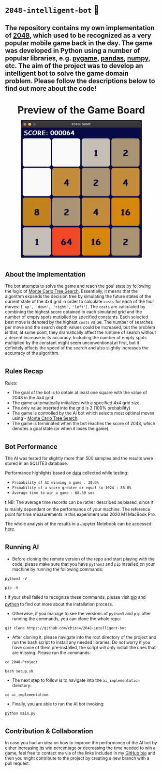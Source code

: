 # ```2048-intelligent-bot``` 🤖

## The repository contains my own implementation of [2048](https://en.wikipedia.org/wiki/2048_(video_game)), which used to be recognized as a very popular mobile game back in the day. The game was developed in Python using a number of popular libraries, e.g. [pygame](https://www.pygame.org/news), [pandas](https://pandas.pydata.org/), [numpy](https://numpy.org/), etc. The aim of the project was to develop an intelligent bot to solve the game domain problem. Please follow the descriptions below to find out more about the code!

#

<p align="center">
  <b style="font-size: 2rem;">Preview of the Game Board</b>
</p>


<p align="center">
  <img src="./images/image_gui.png" width="400" alt="The Image of 2048 Game Board."/>
</p>

#

## About the Implementation

The bot attempts to solve the game and reach the goal state by following the logic of [Monte Carlo Tree Search](https://en.wikipedia.org/wiki/Monte_Carlo_tree_search). Essentially, it means that the algorithm expands the decision tree by simulating the future states of the current state of the 4x4 grid in order to calculate ```costs``` for each of the four moves: ```['up', 'down', 'right', 'left']```. The ```costs``` are calculated by combining the highest score obtained in each simulated grid and the number of empty spots mutiplied by specified constants. Each selected best move is denoted by the highest ```costs``` value. The number of searches per move and the search depth values could be increased, but the problem is that, at some point, they dramatically affect the runtime of search without a decent increase in its accuracy. Including the number of empty spots multiplied by the constant might seem unconventional at first, but it definitely affects the speed of the search and also slightly increases the accurracy of the algorithm.

#

## Rules Recap

Rules:
- The goal of the bot is to obtain at least one square with the value of 2048 in the 4x4 grid.
- The game automatically initializes with a specified 4x4 grid size.
- The only value inserted into the grid is 2 (100% probability).
- The game is controlled by the AI bot which selects most optimal moves using - [Monte Carlo Tree Search](https://en.wikipedia.org/wiki/Monte_Carlo_tree_search).
- The game is terminated when the bot reaches the score of 2048, which denotes a goal state (or when it loses the game).

#

## Bot Performance

The AI was tested for slightly more than 500 samples and the results were stored in an SQLITE3 database. 

Performance highlights based on [data](https://github.com/chizo4/2048-Project/blob/main/ai_implementation/notebook/bot_notebook.ipynb) collected while testing:
- ```Probability of AI winning a game : 30.6%```
- ```Probability of a score greater or equal to 1024 : 88.0%```
- ```Average time to win a game : 68.39 sec```

❗ NB: The average time records can be rather described as biased, since it is mainly dependant on the performance of your machine. The reference point for time measurements in this experiment was 2020 M1 MacBook Pro.

The whole analysis of the results in a Jupyter Notebook can be accessed [here](https://github.com/chizo4/2048-Project/blob/main/ai_implementation/notebook/bot_notebook.ipynb).

#

## Running AI

- Before cloning the remote version of the repo and start playing with the code, please make sure that you have ```python3``` and ```pip``` installed on your machine by running the following commands:

```
python3 -V
```

```
pip -V
```

❗ If your shell failed to recognize these commands, please visit [pip](https://pip.pypa.io/en/stable/installation/) and [python](https://www.python.org/downloads/) to find out more about the installation process.

- Otherwise, if you manage to see the versions of ```python3``` and ```pip``` after running the commands, you can clone the whole repo:

```
git clone https://github.com/chizo4/2048-intelligent-bot
```

- After cloning it, please navigate into the root directory of the project and run the bash script to install any needed libraries. Do not worry if you have some of them pre-installed, the script will only install the ones that are missing. Please run the commands:

```
cd 2048-Project
```

```
bash setup.sh
```

- The next step to follow is to navigate into the ```ai_implementation``` directory:

```
cd ai_implementation
```

- Finally, you are able to run the AI bot invoking:


```
python main.py
```

#

## Contribution & Collaboration

In case you had an idea on how to improve the performance of the AI bot by either increasing its win percentage or decreasing the time needed to win a game, feel free to contact me via of the links included in my [GitHub bio](https://github.com/chizo4) and then you might contribute to the project by creating a new branch with a pull request.

#
